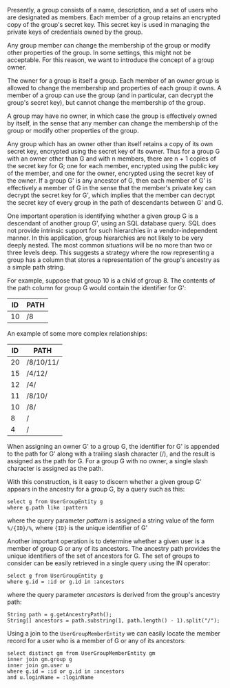 
Presently, a group consists of a name, description, and a set of users who
are designated as members.  Each member of a group retains an encrypted copy
of the group's secret key.  This secret key is used in managing the private 
keys of credentials owned by the group.

Any group member can change the membership of the group or modify other
properties of the group.  In some settings, this might not be acceptable.
For this reason, we want to introduce the concept of a group owner.

The owner for a group is itself a group.  Each member of an owner group is
allowed to change the membership and properties of each group it owns.  A
member of a group can use the group (and in particular, can decrypt the
group's secret key), but cannot change the membership of the group.

A group may have no owner, in which case the group is effectively owned by 
itself, in the sense that any member can change the membership of the group or 
modify other properties of the group.

Any group which has an owner other than itself retains a copy of its own secret 
key, encrypted using the secret key of its owner.  Thus for a group G with an
owner other than G and with n members, there are n + 1 copies of the secret
key for G; one for each member, encrypted using the public key
of the member, and one for the owner, encrypted using the secret key of the 
owner.  If a group G' is any ancestor of G, then each member of G' is 
effectively a member of G in the sense that the member's private key can 
decrypt the secret key for G', which implies that the member can decrypt the 
secret key of every group in the path of descendants between G' and G.


One important operation is identifying whether a given group G is a descendant
of another group G', using an SQL database query.  SQL does not provide
intrinsic support for such hierarchies in a vendor-independent manner.  In
this application, group hierarchies are not likely to be very deeply
nested.  The most common situations will be no more than two or three levels
deep.  This suggests a strategy where the row representing a group has a 
column that stores a representation of the group's ancestry as a simple path
string.  

For example, suppose that group 10 is a child of group 8.  The contents of
the path column for group G would contain the identifier for G':

| ID  | PATH          |
| --- | ------------- |
| 10  | /8            |


An example of some more complex relationships:

| ID  | PATH          |
| --- | ------------- |
| 20  | /8/10/11/     |
| 15  | /4/12/        |
| 12  | /4/           |
| 11  | /8/10/        |
| 10  | /8/           |
| 8   | /             |
| 4   | /             |

When assigning an owner G' to a group G, the identifier for G' is appended 
to the path for G' along with a trailing slash character (/), and the result
is assigned as the path for G.  For a group G with no owner, a single slash
character is assigned as the path.

With this construction, is it easy to discern whether a given group G' appears
in the ancestry for a group G, by a query such as this:

```
select g from UserGroupEntity g
where g.path like :pattern
```

where the query parameter _pattern_ is assigned a string value of the form
`%/{ID}/%`, where `{ID}` is the unique identifier of G'

Another important operation is to determine whether a given user is a member
of group G or any of its ancestors.  The ancestry path provides the unique
identifiers of the set of ancestors for G.  The set of groups to consider
can be easily retrieved in a single query using the IN operator:

```
select g from UserGroupEntity g
where g.id = :id or g.id in :ancestors
```

where the query parameter _ancestors_ is derived from the group's ancestry 
path:

```
String path = g.getAncestryPath();
String[] ancestors = path.substring(1, path.length() - 1).split("/");
```

Using a join to the `UserGroupMemberEntity` we can easily locate the member 
record for a user who is a member of G or any of its ancestors:

```
select distinct gm from UserGroupMemberEntity gm
inner join gm.group g
inner join gm.user u
where g.id = :id or g.id in :ancestors
and u.loginName = :loginName
```





